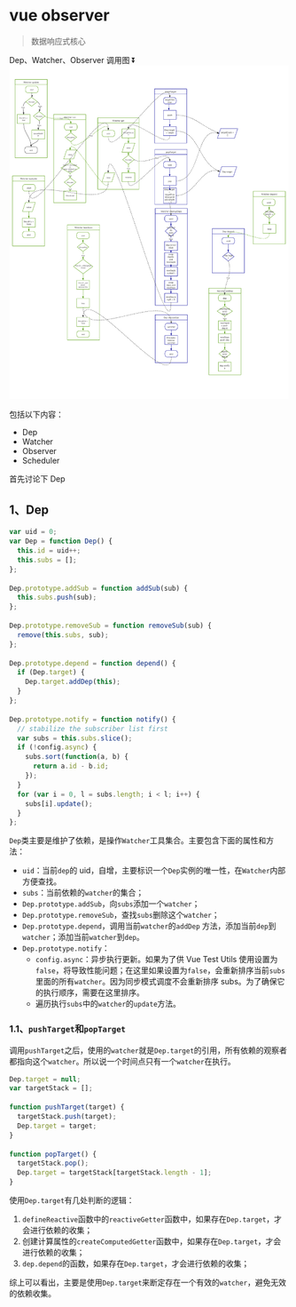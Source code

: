 # vue observer

> 数据响应式核心

Dep、Watcher、Observer 调用图 ⏬
<img src="./images/vue源码调用图.png" width="1000px">

包括以下内容：

- Dep
- Watcher
- Observer
- Scheduler

首先讨论下 Dep

## 1、Dep

```js
var uid = 0;
var Dep = function Dep() {
  this.id = uid++;
  this.subs = [];
};

Dep.prototype.addSub = function addSub(sub) {
  this.subs.push(sub);
};

Dep.prototype.removeSub = function removeSub(sub) {
  remove(this.subs, sub);
};

Dep.prototype.depend = function depend() {
  if (Dep.target) {
    Dep.target.addDep(this);
  }
};

Dep.prototype.notify = function notify() {
  // stabilize the subscriber list first
  var subs = this.subs.slice();
  if (!config.async) {
    subs.sort(function(a, b) {
      return a.id - b.id;
    });
  }
  for (var i = 0, l = subs.length; i < l; i++) {
    subs[i].update();
  }
};
```

`Dep`类主要是维护了依赖，是操作`Watcher`工具集合。主要包含下面的属性和方法：

- `uid`：当前`dep`的 uid，自增，主要标识一个`Dep`实例的唯一性，在`Watcher`内部方便查找。
- `subs`：当前依赖的`watcher`的集合；
- `Dep.prototype.addSub`，向`subs`添加一个`watcher`；
- `Dep.prototype.removeSub`，查找`subs`删除这个`watcher`；
- `Dep.prototype.depend`，调用当前`watcher`的`addDep` 方法，添加当前`dep`到`watcher`；添加当前`watcher`到`dep`。
- `Dep.prototype.notify`：
  - `config.async`：异步执行更新。如果为了供 Vue Test Utils 使用设置为 `false`，将导致性能问题；在这里如果设置为`false`，会重新排序当前`subs`里面的所有`watcher`。因为同步模式调度不会重新排序 subs。为了确保它的执行顺序，需要在这里排序。
  - 遍历执行`subs`中的`watcher`的`update`方法。

### 1.1、`pushTarget`和`popTarget`

调用`pushTarget`之后，使用的`watcher`就是`Dep.target`的引用，所有依赖的观察者都指向这个`watcher`。所以说一个时间点只有一个`watcher`在执行。

```js
Dep.target = null;
var targetStack = [];

function pushTarget(target) {
  targetStack.push(target);
  Dep.target = target;
}

function popTarget() {
  targetStack.pop();
  Dep.target = targetStack[targetStack.length - 1];
}
```

使用`Dep.target`有几处判断的逻辑：

1. `defineReactive`函数中的`reactiveGetter`函数中，如果存在`Dep.target`，才会进行依赖的收集；
2. 创建计算属性的`createComputedGetter`函数中，如果存在`Dep.target`，才会进行依赖的收集；
3. `dep.depend`的函数，如果存在`Dep.target`，才会进行依赖的收集；

综上可以看出，主要是使用`Dep.target`来断定存在一个有效的`watcher`，避免无效的依赖收集。
